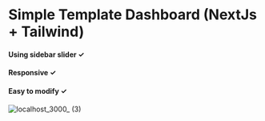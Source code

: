 # Simple Template Dashboard (NextJs + Tailwind)
#### Using sidebar slider ✓
#### Responsive ✓
#### Easy to modify ✓

![localhost_3000_ (3)](https://user-images.githubusercontent.com/68389381/206991875-2187884b-5c5c-40a4-bd72-a384961826fb.png)
